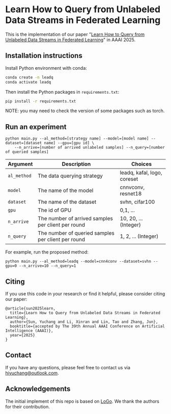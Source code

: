 # Learn How to Query from Unlabeled Data Streams in Federated Learning


This is the implementation of our paper "[Learn How to Query from Unlabeled Data Streams in Federated Learning](https://arxiv.org/abs/2412.08138)" in AAAI 2025.


## Installation instructions

Install Python environment with conda:

```bash
conda create -n leadq
conda activate leadq
```

Then install the Python packages in `requirements.txt`:

```bash
pip install -r requirements.txt
```
NOTE: you may need to check the version of some packages such as torch.

## Run an experiment 

```shell
python main.py --al_method=[strategy name] --model=[model name] --dataset=[dataset name] --gpu=[gpu id] \
    --n_arrive=[number of arrived unlabeled samples] --n_query=[number of queried samples] 
```

| Argument       | Description   | Choices                              |
|----------------|---------------|--------------------------------------|
| `al_method`   | The data querying strategy   | leadq, kafal, logo, coreset  |
| `model`    | The name of the model  |  cnnvconv, resnet18 |
| `dataset` | The name of the dataset  | svhn, cifar100 |
| `gpu`   | The id of GPU  | 0,1, ...  |
| `n_arrive`   | The number of arrived samples per client per round      | 10, 20, ... (Integer)      |
| `n_query`| The number of queried samples per client per round    | 1, 2, ... (Integer)      |


For example, run the proposed method:

```shell
python main.py --al_method=leadq --model=cnn4conv --dataset=svhn --gpu=0 --n_arrive=10 --n_query=1
```

## Citing

If you use this code in your research or find it helpful, please consider citing our paper:
```
@article{sun2025learn,
  title={Learn How to Query from Unlabeled Data Streams in Federated Learning},
  author={Sun, Yuchang and Li, Xinran and Lin, Tao and Zhang, Jun},
  booktitle={accepted by The 39th Annual AAAI Conference on Artificial Intelligence (AAAI)},
  year={2025}
}
```

## Contact

If you have any questions, please feel free to contact us via hiyuchang@outlook.com.

## Acknowledgements
The initial implement of this repo is based on [LoGo](https://github.com/raymin0223/LoGo). We thank the authors for their contribution.
